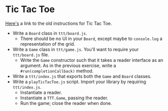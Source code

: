 # Tic Tac Toe

[Here's][ruby-ttt] a link to the old instructions for Tic Tac Toe.

* Write a `Board` class in `ttt/board.js`.
    * There should be no UI in your `Board`, except maybe to
      `console.log` a representation of the grid.
* Write a `Game` class in `ttt/game.js`. You'll want to require your
  `ttt/board.js` file.
    * Write the `Game` constructor such that it takes a reader interface
      as an argument. As in the previous exercise, write a
      `#run(completionCallback)` method.
* Write a `ttt/index.js` that exports both the `Game` and `Board`
  classes.
* Write a `playTicTacToe.js` script. Import your library by requiring
  `ttt/index.js`.
    * Instantiate a reader.
    * Instantiate a `TTT.Game`, passing the reader.
    * Run the game; close the reader when done.

[ruby-ttt]: https://github.com/appacademy/ruby-curriculum/blob/fcfb4fba24faef97a2559eaff811c0e7789e64ba/w1d2/classes.md#tic-tac-toe
